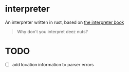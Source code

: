 # interpreter

An interpreter written in rust, based on [the interpreter book](https://interpreterbook.com/)

> Why don't you interpret deez nuts?

# TODO

- [ ] add location information to parser errors
